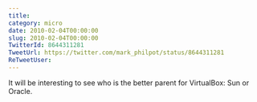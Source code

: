 ```yaml
---
title: 
category: micro
date: 2010-02-04T00:00:00
slug: 2010-02-04T00:00:00
TwitterId: 8644311281
TweetUrl: https://twitter.com/mark_philpot/status/8644311281
ReTweetUser: 
---
```


It will be interesting to see who is the better parent for VirtualBox: Sun or Oracle.
